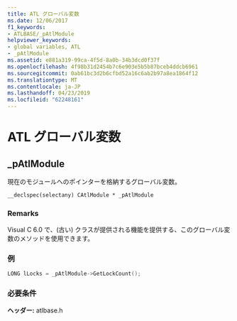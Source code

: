 ```yaml
---
title: ATL グローバル変数
ms.date: 12/06/2017
f1_keywords:
- ATLBASE/_pAtlModule
helpviewer_keywords:
- global variables, ATL
- _pAtlModule
ms.assetid: e881a319-99ca-4f5d-8a0b-34b3dcd0f37f
ms.openlocfilehash: 4f98b31d2454b7c6e903e5b5b87bceb4ddcb6961
ms.sourcegitcommit: 0ab61bc3d2b6cfbd52a16c6ab2b97a8ea1864f12
ms.translationtype: MT
ms.contentlocale: ja-JP
ms.lasthandoff: 04/23/2019
ms.locfileid: "62248161"
---
```

# <a name="atl-global-variables"></a>ATL グローバル変数

## <a name="patlmodule"></a>_pAtlModule

現在のモジュールへのポインターを格納するグローバル変数。

```cpp
__declspec(selectany) CAtlModule * _pAtlModule
```

### <a name="remarks"></a>Remarks

Visual C 6.0 で、(古い) クラスが提供される機能を提供する、このグローバル変数のメソッドを使用できます。

### <a name="example"></a>例

```cpp
LONG lLocks = _pAtlModule->GetLockCount();
```

### <a name="requirements"></a>必要条件

**ヘッダー:** atlbase.h
